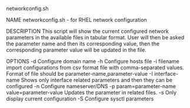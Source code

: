 networkconfig.sh

NAME
networkconfig.sh - for RHEL network configuration

DESCRIPTION
This script will show the current configured network parameters in the available files in tabular format. User will then be asked the parameter name and then its corresponding value, then the corresponding parameter value will be updated in the file.

OPTIONS
-d Configure domain name
-h Configure hosts file
-i filename
import configurations from csv format file with comma-separated values. Format of file should be parameter-name,parameter-value
-I interface-name
Shows only interface related parameters and then they can be configured
-n Configure nameserver/DNS
-p param=parameter-name value=parameter-value
Updates the parameter in related files.
-s Only display current configuration
-S Configure sysctl parameters
